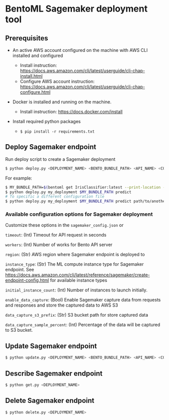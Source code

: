 # BentoML Sagemaker deployment tool

## Prerequisites

- An active AWS account configured on the machine with AWS CLI installed and configured
    - Install instruction: https://docs.aws.amazon.com/cli/latest/userguide/cli-chap-install.html
    - Configure AWS account instruction: https://docs.aws.amazon.com/cli/latest/userguide/cli-chap-configure.html
- Docker is installed and running on the machine.
    - Install instruction: https://docs.docker.com/install
  
- Install required python packages
    - `$ pip install -r requirements.txt`
    


## Deploy Sagemaker endpoint

Run deploy script to create a Sagemaker deployment

```bash
$ python deploy.py <DEPLOYMENT_NAME> <BENTO_BUNDLE_PATH> <API_NAME> <CONFIG_JSON default is sagemaker_config.json>
```

For example:
```bash
$ MY_BUNDLE_PATH=$(bentoml get IrisClassifier:latest --print-location -q)
$ python deploy.py my_deployment $MY_BUNDLE_PATH predict
# To specific a different configuration file
$ python deploy.py my_deployment $MY_BUNDLE_PATH predict path/to/another_config.json
```

### Available configuration options for Sagemaker deployment

Customize these options in the `sagemaker_config.json` or 

`timeout`: (Int) Timeout for API request in seconds

`workers`: (Int) Number of works for Bento API server

`region`: (Str) AWS region where Sagemaker endpoint is deployed to

`instance_type`: (Str) The ML compute instance type for Sagemaker endpoint. See https://docs.aws.amazon.com/cli/latest/reference/sagemaker/create-endpoint-config.html for available instance types

`initial_instance_count`: (Int) Number of instances to launch initially.

`enable_data_capture`: (Bool) Enable Sagemaker capture data from requests and responses and store the captured data to AWS S3

`data_capture_s3_prefix`: (Str) S3 bucket path for store captured data

`data_capture_sample_percent`: (Int) Percentage of the data will be captured to S3 bucket.


## Update Sagemaker endpoint

```bash
$ python update.py <DEPLOYMENT_NAME> <BENTO_BUNDLE_PATH> <API_NAME> <CONFIG_JSON default is sagemaker_config.json>
```


## Describe Sagemaker endpoint

```bash
$ python get.py <DEPLOYMENT_NAME>
```

## Delete Sagemaker endpoint

```bash
$ python delete.py <DEPLOYMENT_NAME>
```
